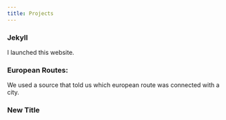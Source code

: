 ```yaml
---
title: Projects
---
```

### Jekyll

I launched this website.



### European Routes:

We used a source that told us which european route was connected with a city.


### New Title

